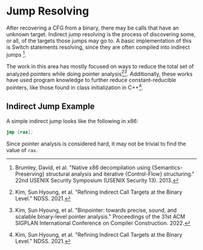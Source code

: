 # Jump Resolving

After recovering a CFG from a binary, there may be calls that have an unknown target. 
Indirect jump resolving is the process of discovering some, or all, of the targets those jumps may go to. 
A basic implementation of this is Switch statements resolving, since they are often compiled into indirect jumps [^1].

The work in this area has mostly focused on ways to reduce the total set of analyzed pointers while doing pointer analysis[^2][^3].
Additionally, these works have used program knowledge to further reduce constant-reducible pointers, like those found in class initialization in C++[^2]. 

## Indirect Jump Example
A simple indirect jump looks like the following in x86:
```asm
jmp [rax];
```

Since pointer analysis is considered hard, it may not be trivial to find the value of `rax`.


[^1]: Brumley, David, et al. "Native x86 decompilation using {Semantics-Preserving} structural analysis and iterative {Control-Flow} structuring." 22nd USENIX Security Symposium (USENIX Security 13). 2013.
[^2]: Kim, Sun Hyoung, et al. "Refining Indirect Call Targets at the Binary Level." NDSS. 2021.
[^3]: Kim, Sun Hyoung, et al. "Binpointer: towards precise, sound, and scalable binary-level pointer analysis." Proceedings of the 31st ACM SIGPLAN International Conference on Compiler Construction. 2022.